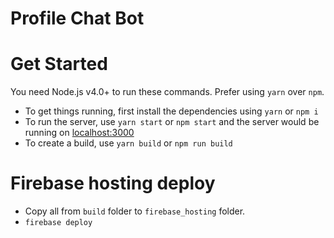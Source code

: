# Profile Chat Bot

# Get Started

You need Node.js v4.0+ to run these commands. Prefer using `yarn` over `npm`.

- To get things running, first install the dependencies using `yarn` or `npm i`
- To run the server, use `yarn start` or `npm start` and the server would be running on [localhost:3000](localhost:3000)
- To create a build, use `yarn build` or `npm run build`

# Firebase hosting deploy

- Copy all from `build` folder to `firebase_hosting` folder.
- `firebase deploy`
